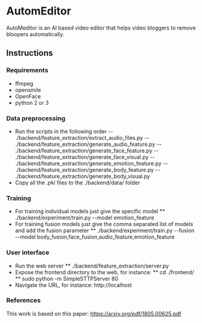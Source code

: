 # AutomEditor
AutoMeditor is an AI based video editor that helps video bloggers to remove bloopers automatically.

## Instructions

### Requirements
 - ffmpeg
 - opensmile
 - OpenFace
 - python 2 or 3
 
### Data preprocessing

- Run the scripts in the following order
-- ./backend/feature_extraction/extract_audio_files.py
-- ./backend/feature_extraction/generate_audio_feature.py
-- ./backend/feature_extraction/generate_face_feature.py
-- ./backend/feature_extraction/generate_face_visual.py
-- ./backend/feature_extraction/generate_emotion_feature.py
-- ./backend/feature_extraction/generate_body_feature.py
-- ./backend/feature_extraction/generate_body_visual.py
- Copy all the .pkl files to the ./backend/data/ folder

### Training

* For training individual models just give the specific model
** ./backend/experiment/train.py --model emotion_feature
* For training fusion models just give the comma separated list of models and add the fusion parameter
** ./backend/experiment/train.py --fusion --model body_fusion,face_fusion,audio_feature,emotion_feature

### User interface

* Run the web server
** ./backend/feature_extraction/server.py
* Expose the frontend directory to the web, for instance:
** cd ./frontend/
** sudo python -m SimpleSTTPServer 80
* Navigate the URL, for instance: http://localhost

### References

This work is based on this paper: https://arxiv.org/pdf/1805.00625.pdf

